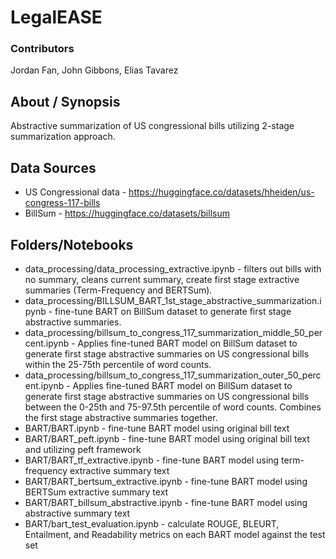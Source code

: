 # LegalEASE 

### Contributors 
Jordan Fan, John Gibbons, Elias Tavarez

## About / Synopsis 

Abstractive summarization of US congressional bills utilizing 2-stage summarization approach. 

## Data Sources
* US Congressional data - https://huggingface.co/datasets/hheiden/us-congress-117-bills
* BillSum - https://huggingface.co/datasets/billsum

## Folders/Notebooks

* data_processing/data_processing_extractive.ipynb - filters out bills with no summary, cleans current summary, create first stage extractive summaries (Term-Frequency and BERTSum).
* data_processing/BILLSUM_BART_1st_stage_abstractive_summarization.ipynb - fine-tune BART on BillSum dataset to generate first stage abstractive summaries.
* data_processing/billsum_to_congress_117_summarization_middle_50_percent.ipynb - Applies fine-tuned BART model on BillSum dataset to generate first stage abstractive summaries on US congressional bills within the 25-75th percentile of word counts.
* data_processing/billsum_to_congress_117_summarization_outer_50_percent.ipynb - Applies fine-tuned BART model on BillSum dataset to generate first stage abstractive summaries on US congressional bills between the 0-25th and 75-97.5th percentile of word counts. Combines the first stage abstractive summaries together.
* BART/BART.ipynb - fine-tune BART model using original bill text 
* BART/BART_peft.ipynb - fine-tune BART model using original bill text and utilizing peft framework 
* BART/BART_tf_extractive.ipynb - fine-tune BART model using term-frequency extractive summary text 
* BART/BART_bertsum_extractive.ipynb - fine-tune BART model using BERTSum extractive summary text 
* BART/BART_billsum_abstractive.ipynb - fine-tune BART model using abstractive summary text 
* BART/bart_test_evaluation.ipynb - calculate ROUGE, BLEURT, Entailment, and Readability metrics on each BART model against the test set
